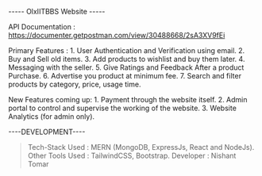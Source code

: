 ----- OlxIITBBS Website -----

API Documentation : https://documenter.getpostman.com/view/30488668/2sA3XV9fEi

Primary Features :
		1. User Authentication and Verification using email.
		2. Buy and Sell old items.
		3. Add products to wishlist and buy them later.
		4. Messaging with the seller.
		5. Give Ratings and Feedback After a product Purchase.
		6. Advertise you product at minimum fee.
		7. Search and filter products by category, price, usage time.

New Features coming up:
		1. Payment through the website itself.
		2. Admin portal to control and supervise the working of the website.
		3. Website Analytics (for admin only).

----DEVELOPMENT----
> Tech-Stack Used : MERN (MongoDB, ExpressJs, React and NodeJs).
> Other Tools Used : TailwindCSS, Bootstrap.
> Developer : Nishant Tomar

